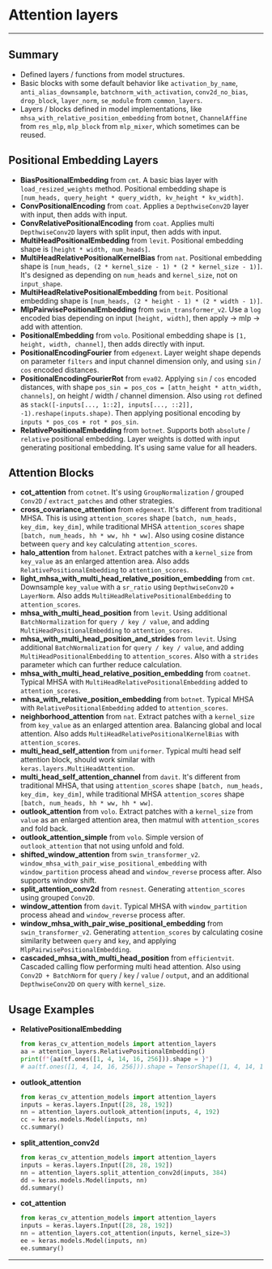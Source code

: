 # Attention layers
***

## Summary
  - Defined layers / functions from model structures.
  - Basic blocks with some default behavior like `activation_by_name`, `anti_alias_downsample`, `batchnorm_with_activation`, `conv2d_no_bias`, `drop_block`, `layer_norm`, `se_module` from `common_layers`.
  - Layers / blocks defined in model implementations, like `mhsa_with_relative_position_embedding` from `botnet`, `ChannelAffine` from `res_mlp`, `mlp_block` from `mlp_mixer`, which sometimes can be reused.
## Positional Embedding Layers
  - **BiasPositionalEmbedding** from `cmt`. A basic bias layer with `load_resized_weights` method. Positional embedding shape is `[num_heads, query_height * query_width, kv_height * kv_width]`.
  - **ConvPositionalEncoding** from `coat`. Applies a `DepthwiseConv2D` layer with input, then adds with input.
  - **ConvRelativePositionalEncoding** from `coat`. Applies multi `DepthwiseConv2D` layers with split input, then adds with input.
  - **MultiHeadPositionalEmbedding** from `levit`. Positional embedding shape is `[height * width, num_heads]`.
  - **MultiHeadRelativePositionalKernelBias** from `nat`. Positional embedding shape is `[num_heads, (2 * kernel_size - 1) * (2 * kernel_size - 1)]`. It's designed as depending on `num_heads` and `kernel_size`, not on `input_shape`.
  - **MultiHeadRelativePositionalEmbedding** from `beit`. Positional embedding shape is `[num_heads, (2 * height - 1) * (2 * width - 1)]`.
  - **MlpPairwisePositionalEmbedding** from `swin_transformer_v2`. Use a `log` encoded bias depending on input `[height, width]`, then apply -> mlp -> add with attention.
  - **PositionalEmbedding** from `volo`. Positional embedding shape is `[1, height, width, channel]`, then adds directly with input.
  - **PositionalEncodingFourier** from `edgenext`. Layer weight shape depends on parameter `filters` and input channel dimension only, and using `sin` / `cos` encoded distances.
  - **PositionalEncodingFourierRot** from `eva02`. Applying `sin` / `cos` encoded distances, with shape `pos_sin = pos_cos = [attn_height * attn_width, channels]`, on height / width / channel dimension. Also using `rot` defined as `stack([-inputs[..., 1::2], inputs[..., ::2]], -1).reshape(inputs.shape)`. Then applying positional encoding by `inputs * pos_cos + rot * pos_sin`.
  - **RelativePositionalEmbedding** from `botnet`. Supports both `absolute` / `relative` positional embedding. Layer weights is dotted with input generating positional embedding. It's using same value for all headers.
## Attention Blocks
  - **cot_attention** from `cotnet`. It's using `GroupNormalization` / grouped `Conv2D` / `extract_patches` and other strategies.
  - **cross_covariance_attention** from `edgenext`. It's different from traditional MHSA. This is using `attention_scores` shape `[batch, num_heads, key_dim, key_dim]`, while traditional MHSA `attention_scores` shape `[batch, num_heads, hh * ww, hh * ww]`. Also using cosine distance between `query` and `key` calculating `attention_scores`.
  - **halo_attention** from `halonet`. Extract patches with a `kernel_size` from `key_value` as an enlarged attention area. Also adds `RelativePositionalEmbedding` to `attention_scores`.
  - **light_mhsa_with_multi_head_relative_position_embedding** from `cmt`. Downsample `key_value` with a `sr_ratio` using `DepthwiseConv2D` + `LayerNorm`. Also adds `MultiHeadRelativePositionalEmbedding` to `attention_scores`.
  - **mhsa_with_multi_head_position** from `levit`. Using additional `BatchNormalization` for `query / key / value`, and adding `MultiHeadPositionalEmbedding` to `attention_scores`.
  - **mhsa_with_multi_head_position_and_strides** from `levit`. Using additional `BatchNormalization` for `query / key / value`, and adding `MultiHeadPositionalEmbedding` to `attention_scores`. Also with a `strides` parameter which can further reduce calculation.
  - **mhsa_with_multi_head_relative_position_embedding** from `coatnet`. Typical MHSA with `MultiHeadRelativePositionalEmbedding` added to `attention_scores`.
  - **mhsa_with_relative_position_embedding** from `botnet`. Typical MHSA with `RelativePositionalEmbedding` added to `attention_scores`.
  - **neighborhood_attention** from `nat`. Extract patches with a `kernel_size` from `key_value` as an enlarged attention area. Balancing global and local attention. Also adds `MultiHeadRelativePositionalKernelBias` with `attention_scores`.
  - **multi_head_self_attention** from `uniformer`. Typical multi head self attention block, should work similar with `keras.layers.MultiHeadAttention`.
  - **multi_head_self_attention_channel** from `davit`. It's different from traditional MHSA, that using `attention_scores` shape `[batch, num_heads, key_dim, key_dim]`, while traditional MHSA `attention_scores` shape `[batch, num_heads, hh * ww, hh * ww]`.
  - **outlook_attention** from `volo`. Extract patches with a `kernel_size` from `value` as an enlarged attention area, then matmul with `attention_scores` and fold back.
  - **outlook_attention_simple** from `volo`. Simple version of `outlook_attention` that not using unfold and fold.
  - **shifted_window_attention** from `swin_transformer_v2`. `window_mhsa_with_pair_wise_positional_embedding` with `window_partition` process ahead and `window_reverse` process after. Also supports window shift.
  - **split_attention_conv2d** from `resnest`. Generating `attention_scores` using grouped `Conv2D`.
  - **window_attention** from `davit`. Typical MHSA with `window_partition` process ahead and `window_reverse` process after.
  - **window_mhsa_with_pair_wise_positional_embedding** from `swin_transformer_v2`. Generating `attention_scores` by calculating cosine similarity between `query` and `key`, and applying `MlpPairwisePositionalEmbedding`.
  - **cascaded_mhsa_with_multi_head_position** from `efficientvit`. Cascaded calling flow performing multi head attention. Also using `Conv2D + BatchNorm` for `query` / `key` / `value` / `output`, and an additional `DepthwiseConv2D` on `query` with `kernel_size`.
## Usage Examples
  - **RelativePositionalEmbedding**
    ```py
    from keras_cv_attention_models import attention_layers
    aa = attention_layers.RelativePositionalEmbedding()
    print(f"{aa(tf.ones([1, 4, 14, 16, 256])).shape = }")
    # aa(tf.ones([1, 4, 14, 16, 256])).shape = TensorShape([1, 4, 14, 16, 14, 16])
    ```
  - **outlook_attention**
    ```py
    from keras_cv_attention_models import attention_layers
    inputs = keras.layers.Input([28, 28, 192])
    nn = attention_layers.outlook_attention(inputs, 4, 192)
    cc = keras.models.Model(inputs, nn)
    cc.summary()
    ```
  - **split_attention_conv2d**
    ```py
    from keras_cv_attention_models import attention_layers
    inputs = keras.layers.Input([28, 28, 192])
    nn = attention_layers.split_attention_conv2d(inputs, 384)
    dd = keras.models.Model(inputs, nn)
    dd.summary()
    ```
  - **cot_attention**
    ```py
    from keras_cv_attention_models import attention_layers
    inputs = keras.layers.Input([28, 28, 192])
    nn = attention_layers.cot_attention(inputs, kernel_size=3)
    ee = keras.models.Model(inputs, nn)
    ee.summary()
    ```
***
